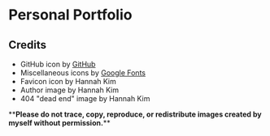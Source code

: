 # Personal Portfolio

## Credits

- GitHub icon by [GitHub](https://github.com/)
- Miscellaneous icons by [Google Fonts](https://fonts.google.com/)
- Favicon icon by Hannah Kim
- Author image by Hannah Kim
- 404 "dead end" image by Hannah Kim

\*\***Please do not trace, copy, reproduce, or redistribute images created by myself without permission.**\*\*
